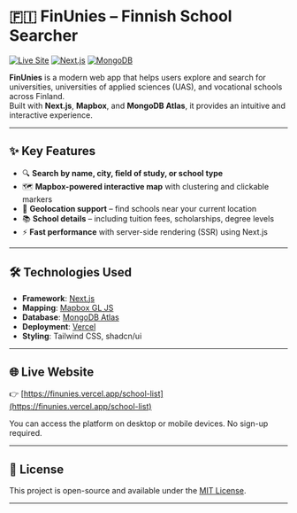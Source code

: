 # 🇫🇮 FinUnies – Finnish School Searcher

[![Live Site](https://img.shields.io/badge/Live-finunies.vercel.app-000?logo=vercel&labelColor=000)](https://finunies.vercel.app/school-list)
[![Next.js](https://img.shields.io/badge/Next.js-14+-black?logo=next.js)](https://nextjs.org/)
[![MongoDB](https://img.shields.io/badge/MongoDB-Atlas-47A248?logo=mongodb&logoColor=white)](https://www.mongodb.com/atlas)

**FinUnies** is a modern web app that helps users explore and search for universities, universities of applied sciences (UAS), and vocational schools across Finland.  
Built with **Next.js**, **Mapbox**, and **MongoDB Atlas**, it provides an intuitive and interactive experience.

---

## ✨ Key Features

- 🔍 **Search by name, city, field of study, or school type**
- 🗺️ **Mapbox-powered interactive map** with clustering and clickable markers
- 📍 **Geolocation support** – find schools near your current location
- 📚 **School details** – including tuition fees, scholarships, degree levels
- ⚡ **Fast performance** with server-side rendering (SSR) using Next.js

---

## 🛠️ Technologies Used

- **Framework**: [Next.js](https://nextjs.org/)
- **Mapping**: [Mapbox GL JS](https://docs.mapbox.com/mapbox-gl-js/)
- **Database**: [MongoDB Atlas](https://www.mongodb.com/cloud/atlas)
- **Deployment**: [Vercel](https://vercel.com/)
- **Styling**: Tailwind CSS, shadcn/ui

---

## 🌐 Live Website

👉 [https://finunies.vercel.app/school-list](https://finunies.vercel.app/school-list)

You can access the platform on desktop or mobile devices. No sign-up required.

---

## 📄 License

This project is open-source and available under the [MIT License](./LICENSE).

---

